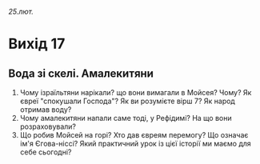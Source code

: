 
_25.лют._

# Вихід 17

## Вода зі скелі. Амалекитяни
1. Чому ізраїльтяни нарікали? що вони вимагали в Мойсея? Чому? Як євреї "спокушали Господа"? Як ви розумієте вірш 7? Як народ отримав воду?
2. Чому амалекитяни напали саме тоді, у Рефідимі? На що вони розраховували?
3. Що робив Мойсей на горі? Хто дав євреям перемогу? Що означає ім'я Єгова-ніссі? Який практичний урок із цієї історії ми маємо для себе сьогодні?
